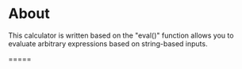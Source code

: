 About
=====

This calculator is written based on the "eval()" function allows you to evaluate arbitrary expressions based on string-based inputs.

=====
